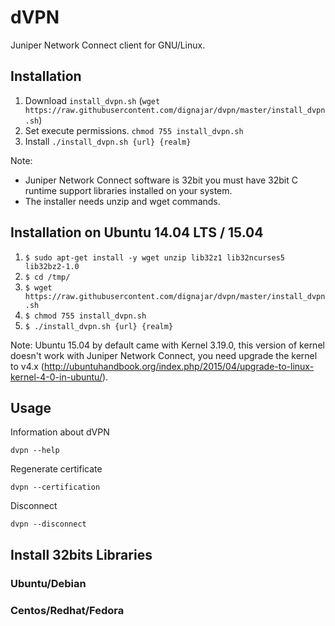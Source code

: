 # dVPN

Juniper Network Connect client for GNU/Linux.

## Installation

1. Download ```install_dvpn.sh``` (```wget https://raw.githubusercontent.com/dignajar/dvpn/master/install_dvpn.sh```)
2. Set execute permissions. ```chmod 755 install_dvpn.sh```
3. Install ```./install_dvpn.sh {url} {realm}```

Note:
- Juniper Network Connect software is 32bit you must have 32bit C runtime support libraries installed on your system.
- The installer needs unzip and wget commands.

## Installation on Ubuntu 14.04 LTS / 15.04

1. ```$ sudo apt-get install -y wget unzip lib32z1 lib32ncurses5 lib32bz2-1.0```
2. ```$ cd /tmp/```
3. ```$ wget https://raw.githubusercontent.com/dignajar/dvpn/master/install_dvpn.sh```
4. ```$ chmod 755 install_dvpn.sh```
5. ```$ ./install_dvpn.sh {url} {realm}```

Note: Ubuntu 15.04 by default came with Kernel 3.19.0, this version of kernel doesn't work with Juniper Network Connect, you need upgrade the kernel to v4.x (http://ubuntuhandbook.org/index.php/2015/04/upgrade-to-linux-kernel-4-0-in-ubuntu/).

## Usage

Information about dVPN

```dvpn --help```

Regenerate certificate

```dvpn --certification```

Disconnect

```dvpn --disconnect```

## Install 32bits Libraries

### Ubuntu/Debian

### Centos/Redhat/Fedora
